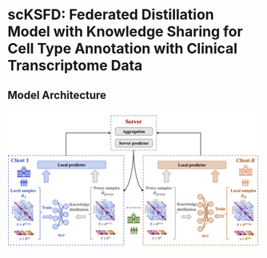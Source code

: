 # scKSFD: Federated Distillation Model with Knowledge Sharing for Cell Type Annotation with Clinical Transcriptome Data

## Model Architecture
![The Model Architecture of scKSFD](https://github.com/BMBDM/scKSFD/blob/main/scKSFD_model.png)
